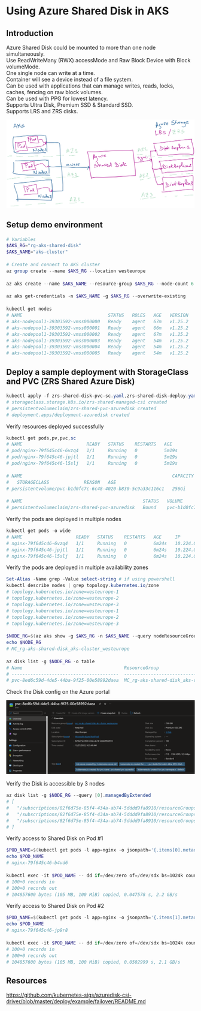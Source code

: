 
# Using Azure Shared Disk in AKS

## Introduction

Azure Shared Disk could be mounted to more than one node simultaneously.  
Use ReadWriteMany (RWX) accessMode and Raw Block Device with Block volumeMode.  
One single node can write at a time.  
Container will see a device instead of a file system.  
Can be used with applications that can manage writes, reads, locks, caches, fencing on raw block volumes.  
Can be used with PPG for lowest latency.  
Supports Ultra Disk, Premium SSD & Standard SSD.  
Supports LRS and ZRS disks.  

![](images/45_shared_disk__architecture-manual.png)

## Setup demo environment

```powershell
# Variables
$AKS_RG="rg-aks-shared-disk"
$AKS_NAME="aks-cluster"

# Create and connect to AKS cluster
az group create --name $AKS_RG --location westeurope

az aks create --name $AKS_NAME --resource-group $AKS_RG --node-count 6 --zones 1 2 3 --kubernetes-version "1.25.2" --network-plugin azure

az aks get-credentials -n $AKS_NAME -g $AKS_RG --overwrite-existing

kubectl get nodes
# NAME                                STATUS   ROLES   AGE   VERSION
# aks-nodepool1-39303592-vmss000000   Ready    agent   67m   v1.25.2
# aks-nodepool1-39303592-vmss000001   Ready    agent   66m   v1.25.2
# aks-nodepool1-39303592-vmss000002   Ready    agent   67m   v1.25.2
# aks-nodepool1-39303592-vmss000003   Ready    agent   54m   v1.25.2
# aks-nodepool1-39303592-vmss000004   Ready    agent   54m   v1.25.2
# aks-nodepool1-39303592-vmss000005   Ready    agent   54m   v1.25.2
```

## Deploy a sample deployment with StorageClass and PVC (ZRS Shared Azure Disk)

```powershell
kubectl apply -f zrs-shared-disk-pvc-sc.yaml,zrs-shared-disk-deploy.yaml
# storageclass.storage.k8s.io/zrs-shared-managed-csi created
# persistentvolumeclaim/zrs-shared-pvc-azuredisk created
# deployment.apps/deployment-azuredisk created
```

Verify resources deployed successfully

```powershell
kubectl get pods,pv,pvc,sc
# NAME                        READY   STATUS    RESTARTS   AGE
# pod/nginx-79f645c46-6vzq4   1/1     Running   0          5m19s
# pod/nginx-79f645c46-jpjtl   1/1     Running   0          5m19s
# pod/nginx-79f645c46-l5slj   1/1     Running   0          5m19s

# NAME                                                        CAPACITY   ACCESS MODES   RECLAIM POLICY   STATUS   CLAIM
#   STORAGECLASS             REASON   AGE
# persistentvolume/pvc-b1d0fc7c-6c48-4020-b830-5c9a33c116c1   256Gi      RWX            Delete           Bound    default/zrs-shared-pvc-azuredisk   zrs-shared-managed-csi            5m17s

# NAME                                             STATUS   VOLUME                                     CAPACITY   ACCESS MODES   STORAGECLASS             AGE
# persistentvolumeclaim/zrs-shared-pvc-azuredisk   Bound    pvc-b1d0fc7c-6c48-4020-b830-5c9a33c116c1   256Gi      RWX            zrs-shared-managed-csi   5m19s
```

Verify the pods are deployed in multiple nodes

```powershell
kubectl get pods -o wide
# NAME                    READY   STATUS    RESTARTS   AGE     IP             NODE                             
# nginx-79f645c46-6vzq4   1/1     Running   0          6m24s   10.224.0.123   aks-nodepool1-39303592-vmss000000
# nginx-79f645c46-jpjtl   1/1     Running   0          6m24s   10.224.0.61    aks-nodepool1-39303592-vmss000004
# nginx-79f645c46-l5slj   1/1     Running   0          6m24s   10.224.0.126   aks-nodepool1-39303592-vmss000005
```

Verify the pods are deployed in multiple availability zones

```powershell
Set-Alias -Name grep -Value select-string # if using powershell
kubectl describe nodes | grep topology.kubernetes.io/zone
# topology.kubernetes.io/zone=westeurope-1
# topology.kubernetes.io/zone=westeurope-2
# topology.kubernetes.io/zone=westeurope-3
# topology.kubernetes.io/zone=westeurope-1
# topology.kubernetes.io/zone=westeurope-2
# topology.kubernetes.io/zone=westeurope-3

$NODE_RG=$(az aks show -g $AKS_RG -n $AKS_NAME --query nodeResourceGroup -o tsv)
echo $NODE_RG
# MC_rg-aks-shared-disk_aks-cluster_westeurope

az disk list -g $NODE_RG -o table
# Name                                      ResourceGroup                                 Location    Zones    Sku          SizeGb    ProvisioningState
# ----------------------------------------  --------------------------------------------  ----------  -------  -----------  --------  -------------------
# pvc-8ed6c59d-4de5-44ba-9f25-00e58992daea  MC_rg-aks-shared-disk_aks-cluster_westeurope  westeurope           Premium_ZRS  256       Succeeded
```

Check the Disk config on the Azure portal

![](images/45_shared_disk__shared-disk.png)

Verify the Disk is accessible by 3 nodes

```powershell
az disk list -g $NODE_RG --query [0].managedByExtended
# [
#   "/subscriptions/82f6d75e-85f4-434a-ab74-5dddd9fa8910/resourceGroups/mc_rg-aks-shared-disk_aks-cluster_westeurope/providers/Microsoft.Compute/virtualMachineScaleSets/aks-nodepool1-39303592-vmss/virtualMachines/aks-nodepool1-39303592-vmss_5",
#   "/subscriptions/82f6d75e-85f4-434a-ab74-5dddd9fa8910/resourceGroups/mc_rg-aks-shared-disk_aks-cluster_westeurope/providers/Microsoft.Compute/virtualMachineScaleSets/aks-nodepool1-39303592-vmss/virtualMachines/aks-nodepool1-39303592-vmss_4",
#   "/subscriptions/82f6d75e-85f4-434a-ab74-5dddd9fa8910/resourceGroups/mc_rg-aks-shared-disk_aks-cluster_westeurope/providers/Microsoft.Compute/virtualMachineScaleSets/aks-nodepool1-39303592-vmss/virtualMachines/aks-nodepool1-39303592-vmss_0"
# ]
```

Verify access to Shared Disk on Pod #1

```powershell
$POD_NAME=$(kubectl get pods -l app=nginx -o jsonpath='{.items[0].metadata.name}')
echo $POD_NAME
# nginx-79f645c46-b4vd6

kubectl exec -it $POD_NAME -- dd if=/dev/zero of=/dev/sdx bs=1024k count=100
# 100+0 records in
# 100+0 records out
# 104857600 bytes (105 MB, 100 MiB) copied, 0.047578 s, 2.2 GB/s
```

Verify access to Shared Disk on Pod #2

```powershell
$POD_NAME=$(kubectl get pods -l app=nginx -o jsonpath='{.items[1].metadata.name}')
echo $POD_NAME
# nginx-79f645c46-jp9r8

kubectl exec -it $POD_NAME -- dd if=/dev/zero of=/dev/sdx bs=1024k count=100
# 100+0 records in
# 100+0 records out
# 104857600 bytes (105 MB, 100 MiB) copied, 0.0502999 s, 2.1 GB/s
```

## Resources
https://github.com/kubernetes-sigs/azuredisk-csi-driver/blob/master/deploy/example/failover/README.md
